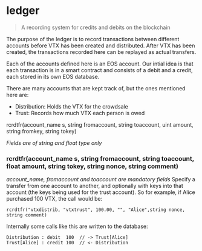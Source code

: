 # ledger
> A recording system for credits and debits on the blockchain

The purpose of the ledger is to record transactions between different accounts before VTX has been
created and distributed. After VTX has been created, the transactions recorded here can be replayed
as actual transfers.

Each of the accounts defined here is an EOS account. Our intial idea is that each transaction is in
a smart contract and consists of a debit and a credit, each stored in its own EOS database.

There are many accounts that are kept track of, but the ones mentioned here are:
- Distribution: Holds the VTX for the crowdsale
- Trust: Records how much VTX each person is owed

rcrdtfr(account_name s, string fromaccount, string toaccount, uint amount, string fromkey, string tokey) 

*Fields are of string and float type only*

### rcrdtfr(account_name s, string fromaccount, string toaccount, float amount, string tokey, string nonce, string comment) 
*account_name, fromaccount and toaccount are mandatory fields*
Specify a transfer from one account to another, and optionally with keys into that account (the keys
being used for the trust account). So for example, if Alice purchased 100 VTX, the call would be:

`rcrdtfr("vtxdistrib, "vtxtrust", 100.00, "", "Alice",string nonce, string comment)`

Internally some calls like this are written to the database:

```
Distribution : debit  100  // -> Trust[Alice]
Trust[Alice] : credit 100  // <- Distribution
```




